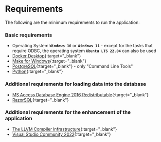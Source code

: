 # Requirements

The following are the minimum requirements to run the application:

### Basic requirements

- Operating System **`Windows 10`** or **`Windows 11`** - except for the tasks that require ODBC, the operating system **`Ubuntu LTS 22.04`** can also be used
- [Docker Desktop](https://www.docker.com/products/docker-desktop/){:target="_blank"} 
- [Make for Windows](http://gnuwin32.sourceforge.net/packages/make.htm){:target="_blank"} 
- [PostgreSQL](https://www.enterprisedb.com/downloads/postgres-postgresql-downloads){:target="_blank"} - only "Command Line Tools"
- [Python](https://www.python.org){:target="_blank"}

### Additional requirements for loading data into the database

- [MS Access Database Engine 2016 Redistributable](https://www.microsoft.com/en-us/download/details.aspx?id=54920){:target="_blank"}
- [RazorSQL](https://razorsql.com/index.html?adid=jq15&gclid=Cj0KCQjwk5ibBhDqARIsACzmgLSxlJdfFcjIaVeqtuDfjfGdasajXnyZFCyoFmXLLxKodRAoLu_m7NEaAv3IEALw_wcB){:target="_blank"}

### Additional requirements for the enhancement of the application

- [The LLVM Compiler Infrastructure](https://llvm.org){:target="_blank"} 
- [Visual Studio Community 2022](https://visualstudio.microsoft.com/vs/community/){:target="_blank"}
